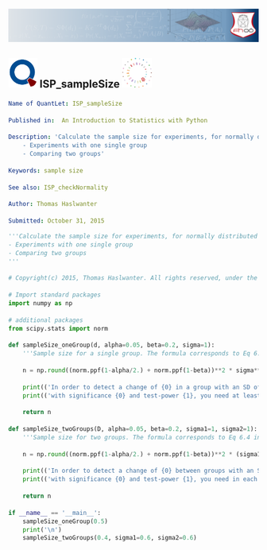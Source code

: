 [<img src="../../../../pictures/quantletLogo_FH.png" alt="Intro to Statistics with Python">](https://github.com/thomas-haslwanter/statsintro_python)

## [<img src="../../../../pictures/qloqo.png" alt="Visit QuantNet">](http://quantlet.de/) **ISP_sampleSize** [<img src="../../../../pictures/QN2.png" width="60" alt="Visit QuantNet 2.0">](http://quantlet.de/)


```yaml
Name of QuantLet: ISP_sampleSize

Published in:  An Introduction to Statistics with Python

Description: 'Calculate the sample size for experiments, for normally distributed groups, for:
    - Experiments with one single group
    - Comparing two groups'

Keywords: sample size

See also: ISP_checkNormality 

Author: Thomas Haslwanter 

Submitted: October 31, 2015 
```

```py
'''Calculate the sample size for experiments, for normally distributed groups, for:
- Experiments with one single group
- Comparing two groups
'''

# Copyright(c) 2015, Thomas Haslwanter. All rights reserved, under the CC BY-SA 4.0 International License

# Import standard packages
import numpy as np

# additional packages
from scipy.stats import norm

def sampleSize_oneGroup(d, alpha=0.05, beta=0.2, sigma=1):
    '''Sample size for a single group. The formula corresponds to Eq 6.2 in the book.'''
    
    n = np.round((norm.ppf(1-alpha/2.) + norm.ppf(1-beta))**2 * sigma**2 / d**2)
    
    print(('In order to detect a change of {0} in a group with an SD of {1},'.format(d, sigma)))
    print(('with significance {0} and test-power {1}, you need at least {2:d} subjects.'.format(alpha, 100*(1-beta), int(n))))
    
    return n

def sampleSize_twoGroups(D, alpha=0.05, beta=0.2, sigma1=1, sigma2=1):
    '''Sample size for two groups. The formula corresponds to Eq 6.4 in the book.'''
    
    n = np.round((norm.ppf(1-alpha/2.) + norm.ppf(1-beta))**2 * (sigma1**2 + sigma2**2) / D**2)
    
    print(('In order to detect a change of {0} between groups with an SD of {1} and {2},'.format(D, sigma1, sigma2)))
    print(('with significance {0} and test-power {1}, you need in each group at least {2:d} subjects.'.format(alpha, 100*(1-beta), int(n))))
    
    return n

if __name__ == '__main__':
    sampleSize_oneGroup(0.5)
    print('\n')
    sampleSize_twoGroups(0.4, sigma1=0.6, sigma2=0.6)
    
```
